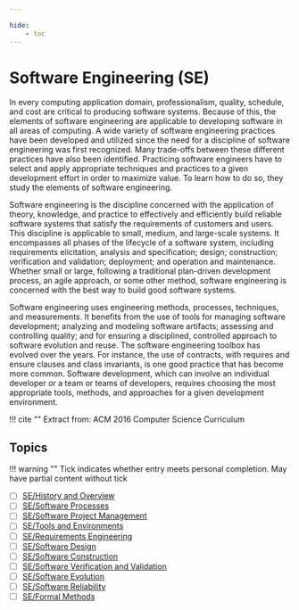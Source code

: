 ```yaml
---

hide:
    - toc
---
```

# Software Engineering (SE)

In every computing application domain, professionalism, quality, schedule, and cost are critical to producing software systems. Because of this, the elements of software engineering are applicable to developing software in all areas of computing. A wide variety of software engineering practices have been developed and utilized since the need for a discipline of software engineering was first recognized. Many trade-offs between these different practices have also been identified. Practicing software engineers have to select and apply appropriate techniques and practices to a given development effort in order to maximize value. To learn how to do so, they study the elements of software engineering.

Software engineering is the discipline concerned with the application of theory, knowledge, and practice to effectively and efficiently build reliable software systems that satisfy the requirements of customers and users. This discipline is applicable to small, medium, and large-scale systems. It encompasses all phases of the lifecycle of a software system, including requirements elicitation, analysis and specification; design; construction; verification and validation; deployment; and operation and maintenance. Whether small or large, following a traditional plan-driven development process, an agile approach, or some other method, software engineering is concerned with the best way to build good software systems.

Software engineering uses engineering methods, processes, techniques, and measurements. It
benefits from the use of tools for managing software development; analyzing and modeling
software artifacts; assessing and controlling quality; and for ensuring a disciplined, controlled
approach to software evolution and reuse. The software engineering toolbox has evolved over the
years. For instance, the use of contracts, with requires and ensure clauses and class invariants, is
one good practice that has become more common. Software development, which can involve an
individual developer or a team or teams of developers, requires choosing the most appropriate
tools, methods, and approaches for a given development environment.

!!! cite ""
    Extract from: ACM 2016 Computer Science Curriculum

## Topics

!!! warning ""
    Tick indicates whether entry meets personal completion. May have partial content without tick

- [ ] [SE/History and Overview](00_History-Overview.md)
- [ ] [SE/Software Processes](01_Software-Processes.md)
- [ ] [SE/Software Project Management](02_Software-Project-Management.md)
- [ ] [SE/Tools and Environments](03_Tools-Environments.md)
- [ ] [SE/Requirements Engineering](04_Requirements-Engineering.md)
- [ ] [SE/Software Design](05_Software-Design.md)
- [ ] [SE/Software Construction](06_Software-Construction.md)
- [ ] [SE/Software Verification and Validation](07_Software-Verification-Validation.md)
- [ ] [SE/Software Evolution](08_Software-Evolution.md)
- [ ] [SE/Software Reliability](09_Software-Reliability.md)
- [ ] [SE/Formal Methods](10_Formal-Methods.md)

